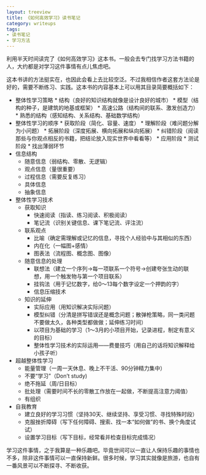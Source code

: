 ```yaml
---
layout: treeview
title: 《如何高效学习》读书笔记
category: writeups
tags:
- 读书笔记
- 学习方法
---
```

利用半天时间读完了《如何高效学习》这本书。一般会去专门找学习方法书籍的人，大约都是对学习这件事情有点儿焦虑吧。
<!--more-->

这本书讲的方法挺实在，也因此会看上去比较空泛。不过我相信作者这套方法论是好的，需要不断练习、实践。这本书的内容基本上可以用其目录简要概括如下：

<ul id="treeview">
<li>整体性学习策略
  * 结构（良好的知识结构就像是设计良好的城市）
  * 模型（结构的种子，是建筑的地基或框架）
  * 高速公路（结构间的联系、激发创造力）
  * 熟悉的结构（感知结构、关系结构、基础数学结构）
</li>
<li>整体性学习的顺序
  * 获取阶段（简化、容量、速度）
  * 理解阶段（难问题分解为小问题）
  * 拓展阶段（深度拓展、横向拓展和纵向拓展）
  * 纠错阶段（阅读那些与你观点相反的书籍，把结论放入现实世界中看看等）
  * 应用阶段
  * 测试阶段
  * 找出薄弱环节
</li>
<li>信息结构
  <ul>
  <li>随意信息（弱结构、零散、无逻辑）</li>
  <li>观点信息（量很重要）</li>
  <li>过程信息（需要反复练习）</li>
  <li>具体信息</li>
  <li>抽象信息</li>
  </ul>
</li>
<li>整体性学习技术
  <ul>
    <li>获取知识
      <ul>
        <li>快速阅读（指读、练习阅读、积极阅读）</li>
        <li>笔记流（识别关键信息、课下笔记流、评注流）</li>
      </ul>
    </li>
    <li>联系观点
      <ul>
        <li>比喻（确定需理解或记忆的信息，寻找个人经验中与其相似的东西）</li>
        <li>内在化（一幅图+感情）</li>
        <li>图表法（流程图、概念图、图像）</li>
      </ul>
    </li>
    <li>随意信息的处理
      <ul>
        <li>联想法（建立一个序列→每一项联系一个符号→创建夸张生动的联想，用一个触发物与第一个项目联系）</li>
        <li>挂钩法（用于记忆数字，给0～13每个数字设定一个押韵的字）</li>
        <li>信息压缩技术</li>
      </ul>
    </li>
    <li>知识的延伸
      <ul>
        <li>实际应用（用知识解决实际问题）</li>
        <li>模型纠错（分清是拼写错误还是概念问题；散弹枪策略，同一类问题不要做太久，各种类型都做做；延伸练习时间）</li>
        <li>以项目为基础的学习（1～3月的小项目开始，记录进程，制定有意义的目标）</li>
        <li>整体性学习技术的实际运用——费曼技巧（用自己的话将知识解释给小孩子听）</li>
      </ul>
    </li>
  </ul>
</li>
<li>超越整体性学习
  <ul>
    <li>能量管理（一周一天休息、晚上不干活、90分钟精力集中）</li>
    <li>不要“学习”（Don’t study)</li>
    <li>绝不拖延（周/日目标）</li>
    <li>批处理（需要时间不长的零散工作放在一起做，不断提高注意力阈值）</li>
    <li>有组织</li>
  </ul>
</li>
<li>自我教育
  <ul>
    <li>建立良好的学习习惯（坚持30天、继续坚持、享受习惯、寻找特殊时段）</li>
    <li>克服挫折障碍（写下任何障碍、搜索、找一本“如何做”的书、换个角度试试）</li>
    <li>设置学习目标（写下目标，经常看并检查目标完成情况）</li>
  </ul>
</li>
</ul>

学习这件事情，之于我算是一种乐趣吧。毕竟世间可以一直让人保持乐趣的事情也不多，除非这件事情可以一直保持新鲜。很多时候，学习其实就像是旅游，也自有一番风景可以不断探寻、不断收获。
